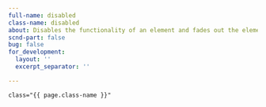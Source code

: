 ```yaml
---
full-name: disabled
class-name: disabled
about: Disables the functionality of an element and fades out the element.
scnd-part: false
bug: false
for_development:
  layout: ''
  excerpt_separator: ''

---
```

    class="{{ page.class-name }}"
